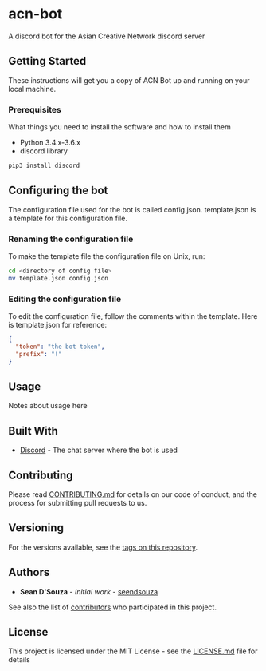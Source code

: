 # acn-bot
A discord bot for the Asian Creative Network discord server

## Getting Started

These instructions will get you a copy of ACN Bot up and running on your local machine.

### Prerequisites

What things you need to install the software and how to install them

- Python 3.4.x-3.6.x
- discord library

```bash
pip3 install discord
```

## Configuring the bot

The configuration file used for the bot is called config.json.
template.json is a template for this configuration file.

### Renaming the configuration file

To make the template file the configuration file on Unix, run:

```bash
cd <directory of config file>
mv template.json config.json
```

### Editing the configuration file

To edit the configuration file, follow the comments within the template.
Here is template.json for reference:

```json
{
  "token": "the bot token",
  "prefix": "!"
}
```


## Usage

Notes about usage here

## Built With

* [Discord](https://github.com/Rapptz/discord.py) - The chat server where the bot is used

## Contributing


Please read [CONTRIBUTING.md](CONTRIBUTING.md) for details on our code of conduct, and the process for submitting pull requests to us.

## Versioning

For the versions available, see the [tags on this repository](https://github.com/seendsouza/patrickbot/tags). 

## Authors

* **Sean D'Souza** - *Initial work* - [seendsouza](https://github.com/seendsouza)

See also the list of [contributors](https://github.com/seendsouza/patrickbot/contributors) who participated in this project.

## License

This project is licensed under the MIT License - see the [LICENSE.md](LICENSE.md) file for details

